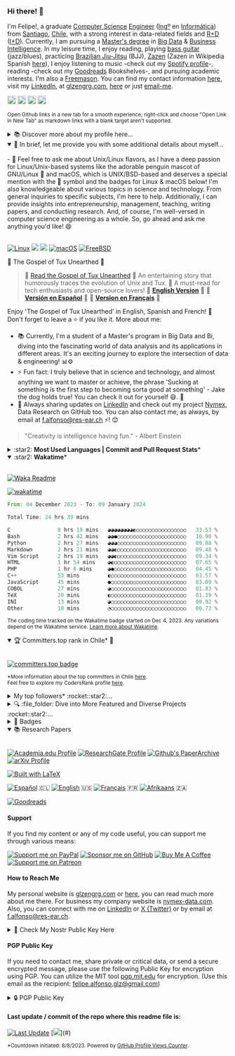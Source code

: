 ### Hi there! 👋

I'm Felipe!, a graduate [Computer Science](https://en.wikipedia.org/wiki/Computer_science) [Engineer](https://en.wikipedia.org/wiki/Engineer) ([Ingº](https://es.wikipedia.org/wiki/Ingeniero) en [Informática](https://es.wikipedia.org/wiki/Ingenier%C3%ADa_inform%C3%A1tica)) from [Santiago](https://en.wikipedia.org/wiki/Santiago), [Chile](https://en.wikipedia.org/wiki/Chile), with a strong interest in data-related fields and [R+D](https://en.wikipedia.org/wiki/Research_and_development) ([I+D](https://es.wikipedia.org/wiki/Investigaci%C3%B3n_y_desarrollo)). Currently, I am pursuing a [Master's degree](https://en.wikipedia.org/wiki/Master%27s_degree) in [Big Data](https://en.wikipedia.org/wiki/Big_data) & [Business Intelligence](https://en.wikipedia.org/wiki/Business_intelligence). In my leisure time, I enjoy reading, playing [bass guitar](https://en.wikipedia.org/wiki/Bass_guitar) (jazz/blues), practicing [Brazilian Jiu-Jitsu](https://en.wikipedia.org/wiki/Brazilian_jiu-jitsu) (BJJ), [Zazen](https://en.wikipedia.org/wiki/Zazen) (Zazen in Wikipedia Spanish [here](https://es.wikipedia.org/wiki/Zazen)), I enjoy listening to music -check out my [Spotify profile](https://open.spotify.com/user/12133266428)-, reading -check out my [Goodreads](https://goodreads.com/felipealfonsog) Bookshelves-, and pursuing academic interests. I'm also a [Freemason](https://en.wikipedia.org/wiki/Freemasonry). You can find my contact information [here](https://github.com/felipealfonsog#how-to-reach-me), visit my [LinkedIn](https://linkedin.com/in/felipealfonsog), at [glzengrg.com](https://glzengrg.com/), [here](https://freeshell.de/~felipe/) or just [email-me](mailto:f.alfonso@res-ear.ch).
<!--
[![LinkedIn](https://img.shields.io/badge/LinkedIn-0077B5?style=flat&logo=linkedin&logoColor=white&labelColor=0077B5)](https://www.linkedin.com/in/felipealfonsog/)
[![Twitter](https://img.shields.io/badge/Twitter-1DA1F2?style=flat&logo=twitter&logoColor=white&labelColor=1DA1F2)](https://twitter.com/felipealfonsog)
-->
<!--
[<img src="https://img.shields.io/badge/LinkedIn-0077B5?style=flat&logo=linkedin&logoColor=white&labelColor=0077B5" height="18"/>](https://www.linkedin.com/in/felipealfonsog/) [<img src="https://img.shields.io/badge/Twitter-000000?style=flat&logo=x&logoColor=white&labelColor=000000" height="18"/>](https://twitter.com/felipealfonsog) [<img src="https://img.shields.io/badge/E mail-%23100000?style=flat&logo=gmail&logoColor=white&labelColor=100000" height="18"/>](mailto:f.alfonso@res-ear.ch)
-->
<!--
[<img src="https://img.shields.io/badge/LinkedIn-000000?style=flat&logo=linkedin&logoColor=white&labelColor=000000" height="19"/>](https://www.linkedin.com/in/felipealfonsog/) [<img src="https://img.shields.io/badge/Twitter-000000?style=flat&logo=x&logoColor=white&labelColor=000000" height="19"/>](https://twitter.com/felipealfonsog) [<img src="https://img.shields.io/badge/E&ndash;mail-%23100000?style=flat&logo=gmail&logoColor=white&labelColor=100000" height="19"/>](mailto:f.alfonso@res-ear.ch)
-->
<!--
[<img src="https://img.shields.io/badge/LinkedIn-303030?style=flat&logo=linkedin&logoColor=white&labelColor=303030" height="19"/>](https://www.linkedin.com/in/felipealfonsog/)
[<img src="https://img.shields.io/badge/Twitter-303030?style=flat&logo=x&logoColor=white&labelColor=303030" height="19"/>](https://twitter.com/felipealfonsog)
[<img src="https://img.shields.io/badge/E&ndash;mail-303030?style=flat&logo=gmail&logoColor=white&labelColor=303030" height="19"/>](mailto:f.alfonso@res-ear.ch)

[<img src="https://img.shields.io/badge/LinkedIn-2B2B2B?style=flat&logo=linkedin&logoColor=white&labelColor=2B2B2B" height="19"/>](https://www.linkedin.com/in/felipealfonsog/)
[<img src="https://img.shields.io/badge/Twitter-2B2B2B?style=flat&logo=x&logoColor=white&labelColor=2B2B2B" height="19"/>](https://twitter.com/felipealfonsog)
[<img src="https://img.shields.io/badge/E&ndash;mail-2B2B2B?style=flat&logo=gmail&logoColor=white&labelColor=2B2B2B" height="19"/>](mailto:f.alfonso@res-ear.ch)
-->
[<img src="https://img.shields.io/badge/LinkedIn-333333?style=flat&logo=linkedin&logoColor=white&labelColor=333333" height="19"/>](https://www.linkedin.com/in/felipealfonsog/)
[<img src="https://img.shields.io/badge/Twitter-333333?style=flat&logo=x&logoColor=white&labelColor=333333" height="19"/>](https://twitter.com/felipealfonsog)
[<img src="https://img.shields.io/badge/Linktree-333333?style=flat&logo=linktree&logoColor=white&labelColor=333333" height="19"/>](https://linktr.ee/felipealfonsog)
[<img src="https://img.shields.io/badge/E&ndash;mail-333333?style=flat&logo=gmail&logoColor=white&labelColor=333333" height="19"/>](mailto:f.alfonso@res-ear.ch)

<sub>Open Github links in a new tab for a smooth experience; right-click and choose "Open Link in New Tab" as markdown links with a blank target aren't supported.</sub>

<details>
<summary>📚 Discover more about my profile here...</summary> 
  <br>
I'm a computer science engineer with a passion for research across diverse topics in the field. While I strive to continuously broaden my knowledge horizons, my primary focus lies in specializing in Software Engineering, Data Engineering, Machine Learning, Cybersecurity, and other areas that hold significance in the past, present, and future landscape of computer science. My aim is to grasp both the fundamentals and the cutting-edge aspects of this ever-evolving domain.

My expertise encompasses coding, statistical analysis, and a strong grounding in computer science principles. This skillset serves as a foundation for driving innovation through the adoption of the latest technologies.
  
I have been immersed in the world of technology since the mid-80s, when connecting to the internet required a phone cable and compiling the Kernel using UNIX and/or GNU/Linux was necessary to visit 'Altavista.com.' I am particularly fond of FreeBSD, Debian & Arch, although I also feel fond to macOS due its relation with UNIX-BSD.

I have had the privilege of living in various countries, including New Delhi, India; Auckland and Christchurch in New Zealand; California, USA; and Cape Town in South Africa. These experiences have not only broadened my horizons but have also provided me with fluency in English, my mother tongue, Spanish among other languages.

With more than 23 years of experience in the field, I am constantly studying and researching to deepen my knowledge. I focus on areas such as data structures, algebra, calculus, math., software engineering, practice solving problems, databases, models of consumer and firm behavior, dynamic models, stochastic dynamic programming, functional programming, OOP programming, non-compensatory decision models, advanced algorithms, data science, refactoring & decomposition in coding. I have expertise in engineering, researching, and consulting.

<!--
Throughout my career, I have held positions as Head of Engineering, Software Engineer and Researcher in advanced algorithms, as well as engineering development roles in significant organizations across the USA, Europe, and South America - Chile. Currently, I am the Group - CEO/Founder and Head of Research and Software Engineering at [Nymex](https://github.com/NymexData), Data Research SpA. The team consists of highly skilled software engineers, developers, and technology experts from different regions of the world, including freelancers and junior professionals. Together, we collaborate on cutting-edge technology to offer consulting and services globally. Our headquarters are based in Santiago, Santiago Metropolitan, Chile.
-->
During my journey, I've embraced roles spanning from Computer Science and Software Engineer to leading teams and ultimately becoming Head of Engineering. I've also delved into research across various technological domains. My experiences have spanned the globe, from Europe and the USA to my roots in South America - Chile. As a Computer Science engineer, I've had the fortunate opportunity to lend my expertise to a diverse array of projects.

I'm hands-on with [Nymex](https://github.com/NymexData), something that keeps me consistently occupied. A personal project centered on open-source initiatives while also catering to private ventures. Our team is a mix of talented folks from around the world, including experienced pros and those just starting out. Together, we're all about pushing technology boundaries while also providing consulting services that span the globe. We're based in Santiago Metropolitan, Chile, which we proudly call home.

If you are interested in starting a business, consulting, research, or collaboration, please feel free to reach out to me on [LinkedIn](https://linkedin.com/in/felipealfonsog) or [X (Twitter)](https://twitter.com/felipealfonsog). You can also contact me by email at [f.alfonso@res-ear.ch](mailto:f.alfonso@res-ear.ch). If you happen to be in Santiago, I would be delighted to meet over a cup of coffee. Just let me know in advance, as I might be occupied with exciting projects. Thank you!

<br>
</details>

<details open>
  <summary>📝 In brief, let me provide you with some additional details about myself...</summary>
<br>
- 💬 Feel free to ask me about Unix/Linux flavors, as I have a deep passion for Linux/Unix-based systems like the adorable penguin mascot of GNU/Linux 🐧 and macOS, which is UNIX/BSD-based and deserves a special mention with the  symbol and the badges for Linux & macOS below! I'm also knowledgeable about various topics in science and technology. From general inquiries to specific subjects, I'm here to help. Additionally, I can provide insights into entrepreneurship, management, teaching, writing papers, and conducting research. And, of course, I'm well-versed in computer science engineering as a whole. So, go ahead and ask me anything you'd like! 😄 
<br><br>

<!-- 
[![Linux](https://img.shields.io/badge/Linux-000000?style=flat&logo=linux&logoColor=black&color=grey&labelColor=white)](https://en.wikipedia.org/wiki/Linux)
[![macOS](https://img.shields.io/badge/macOS-000000?style=flat&logo=apple&logoColor=black&color=grey&labelColor=white)](https://en.wikipedia.org/wiki/MacOS)
[![FreeBSD](https://img.shields.io/badge/FreeBSD-000000?style=flat&logo=freebsd&logoColor=black&color=grey&labelColor=white)](https://en.wikipedia.org/wiki/FreeBSD)
-->
<!--
[![Linux](https://img.shields.io/badge/Linux-000000?style=flat&logo=linux&logoColor=white&color=black&labelColor=black&labelHeight=12)](https://en.wikipedia.org/wiki/Linux) [<img src="https://img.shields.io/badge/Arch-000000?style=flat&logo=arch-linux&logoColor=white&color=black&labelColor=black&labelHeight=18"/>](https://archlinux.org/) [<img src="https://img.shields.io/badge/Debian-000000?style=flat&logo=debian&logoColor=white&color=black&labelColor=black&labelHeight=18"/>](https://www.debian.org/) 
[![macOS](https://img.shields.io/badge/macOS-000000?style=flat&logo=apple&logoColor=white&color=black&labelColor=black&labelHeight=12)](https://en.wikipedia.org/wiki/MacOS)
[![FreeBSD](https://img.shields.io/badge/FreeBSD-000000?style=flat&logo=freebsd&logoColor=white&color=black&labelColor=black&labelHeight=12)](https://en.wikipedia.org/wiki/FreeBSD)
-->
  
[![Linux](https://img.shields.io/badge/Linux-808080?style=flat&logo=linux&logoColor=white&color=grey&labelColor=grey&labelHeight=12)](https://en.wikipedia.org/wiki/Linux)
[<img src="https://img.shields.io/badge/Arch-808080?style=flat&logo=arch-linux&logoColor=white&color=grey&labelColor=grey&labelHeight=18"/>](https://archlinux.org/)
[<img src="https://img.shields.io/badge/Debian-808080?style=flat&logo=debian&logoColor=white&color=grey&labelColor=grey&labelHeight=18"/>](https://www.debian.org/)
[![macOS](https://img.shields.io/badge/macOS-808080?style=flat&logo=apple&logoColor=white&color=grey&labelColor=grey&labelHeight=12)](https://en.wikipedia.org/wiki/MacOS)
[![FreeBSD](https://img.shields.io/badge/FreeBSD-808080?style=flat&logo=freebsd&logoColor=white&color=grey&labelColor=grey&labelHeight=12)](https://en.wikipedia.org/wiki/FreeBSD)
</details>

📄 The Gospel of Tux Unearthed :book:
> 📖 [Read the Gospel of Tux Unearthed](https://gist.github.com/felipealfonsog/1727a8393c6112f9a22828df86af3817) :penguin:
An entertaining story that humorously traces the evolution of Unix and Tux. 🚀 A must-read for tech enthusiasts and open-source lovers!
🔗 **[English Version](https://gist.github.com/felipealfonsog/1727a8393c6112f9a22828df86af3817)** 🔗
🔗 **[Versión en Español](https://gist.github.com/felipealfonsog/92646e891b39c22f7cd8e35556d8c41c)** 🔗 🔗 **[Version en Français](https://gist.github.com/felipealfonsog/34ca19ae018e44fce82b758990965c82)** 🔗

Enjoy 'The Gospel of Tux Unearthed' in English, Spanish and French! 🎉 Don't forget to leave a ⭐️ if you like it.
More about me: 
- 📚 Currently, I'm a student of a Master's program in Big Data and Bi, diving into the fascinating world of data analysis and its applications in different areas. It's an exciting journey to explore the intersection of data & engineering! 📊⚙️
- ⚡ Fun fact: I truly believe that in science and technology, and almost anything we want to master or achieve, the phrase 'Sucking at something is the first step to becoming sorta good at something' - Jake the dog holds true! You can check it out for yourself 😄. 🐶
- 💼 Always sharing updates on [LinkedIn](https://linkedin.com/in/felipealfonsog) and check out my project [Nymex](https://github.com/NymexData), Data Research on GitHub too. You can also contact me, as always, by email at [f.alfonso@res-ear.ch](mailto:f.alfonso@res-ear.ch) ⚡! 😊

> "Creativity is intelligence having fun." - Albert Einstein

<!--
#### Most Used Languages | Commit and Pull Request Stats
-->
<!-- 
![Top Languages](https://github-readme-stats.vercel.app/api/top-langs/?username=felipealfonsog&layout=compact&langs_count=10&hide_title=true&theme=graywhite) 
-->
<!--
![Top Languages](https://github-readme-stats.vercel.app/api/top-langs/?username=felipealfonsog&layout=compact&langs_count=10&hide_title=true&theme=graywhite&exclude_langs=html,css) ![Commit and Pull Request Stats](https://github-readme-stats.vercel.app/api?username=felipealfonsog&show_icons=true&count_private=true&include_all_commits=true&hide_title=true&theme=graywhite)
-->
<!-- <details open> -->
<details>
<summary>:star2: <strong>Most Used Languages | Commit and Pull Request Stats</strong>*</summary>
<br>

<!-- 
![Top Languages](https://github-readme-stats.vercel.app/api/top-langs/?username=felipealfonsog&layout=compact&langs_count=10&hide_title=true&theme=graywhite) 
-->
![Top Languages](https://github-readme-stats.vercel.app/api/top-langs/?username=felipealfonsog&layout=compact&langs_count=10&hide_title=true&theme=graywhite&exclude_langs=html,css)
![Commit and Pull Request Stats](https://github-readme-stats.vercel.app/api?username=felipealfonsog&show_icons=true&count_private=true&include_all_commits=true&hide_title=true&theme=graywhite)

<sub>*Data may exhibit discrepancies or errors due to the [Vercel service](https://vercel.com/), empowering GitHub statistics and functions.</sub>
<br>
</details>

<details open>
<summary>:star2: <strong> Wakatime</strong>*</summary>
<br>
  
[![Waka Readme](https://github.com/felipealfonsog/felipealfonsog/actions/workflows/waka-readme.yml/badge.svg)](#)
  
[![wakatime](https://wakatime.com/badge/user/018c33c4-c736-45ae-960b-4518218077f2.svg)](https://wakatime.com/@018c33c4-c736-45ae-960b-4518218077f2)

<!--
```

```
-->

<!--START_SECTION:waka-->

```rust
From: 04 December 2023 - To: 09 January 2024

Total Time: 24 hrs 39 mins

C               8 hrs 19 mins   ◕◕◕◕◕◕◕◕◐○○○○○○○○○○○○○○○○   33.53 %
Bash            2 hrs 42 mins   ◕◕●○○○○○○○○○○○○○○○○○○○○○○   10.90 %
Python          2 hrs 27 mins   ◕◕◕○○○○○○○○○○○○○○○○○○○○○○   09.88 %
Markdown        2 hrs 21 mins   ◕◕◐○○○○○○○○○○○○○○○○○○○○○○   09.48 %
Vim Script      2 hrs 19 mins   ◕◕◐○○○○○○○○○○○○○○○○○○○○○○   09.34 %
HTML            1 hr 54 mins    ◕◐○○○○○○○○○○○○○○○○○○○○○○○   07.65 %
PHP             1 hr 6 mins     ◕●○○○○○○○○○○○○○○○○○○○○○○○   04.45 %
C++             53 mins         ◐○○○○○○○○○○○○○○○○○○○○○○○○   03.57 %
JavaScript      45 mins         ●○○○○○○○○○○○○○○○○○○○○○○○○   03.09 %
COBOL           27 mins         ◕○○○○○○○○○○○○○○○○○○○○○○○○   01.83 %
TeX             20 mins         ◐○○○○○○○○○○○○○○○○○○○○○○○○   01.39 %
INI             13 mins         ◕○○○○○○○○○○○○○○○○○○○○○○○○   00.92 %
Other           10 mins         ◔○○○○○○○○○○○○○○○○○○○○○○○○   00.73 %
```

<!--END_SECTION:waka-->

<sub>The coding time tracked on the Wakatime badge started on Dec 4, 2023. Any variations depend on the Wakatime service. [Learn more about Wakatime](https://wakatime.com/).</sub>
<br>
</details>

<details open>
<summary>🏆 Committers.top rank in Chile* 🌟</summary> 
  <br>
  
[![committers.top badge](https://user-badge.committers.top/chile/felipealfonsog.svg)](https://user-badge.committers.top/chile/felipealfonsog)

<sub>*More information about the top committers in Chile [here](https://committers.top/chile).
<br>
Feel free to explore my CodersRank profile [here](https://profile.codersrank.io/user/felipealfonsog).</sub>
</details>

<details>
<summary>My top followers* :rocket::star2:...</summary>
<br>

[![Get Top Followers](https://github.com/felipealfonsog/felipealfonsog/actions/workflows/topFollowers.yml/badge.svg?branch=master)](#)

 <!--START_SECTION:top-followers-->
<ul>
    <li>
      <a href="https://github.com/nelsonic">
        <img src="https://avatars2.githubusercontent.com/u/194400" style="width:30px; height:30px;" alt="nelsonic"/>
      </a>
      <br>
      <sub>
      <a href="https://github.com/nelsonic">Nelson</a>
      </sub>
    </li>
    <br>
    <li>
      <a href="https://github.com/kroitor">
        <img src="https://avatars2.githubusercontent.com/u/1294454" style="width:30px; height:30px;" alt="kroitor"/>
      </a>
      <br>
      <sub>
      <a href="https://github.com/kroitor">Igor Kroitor</a>
      </sub>
    </li>
    <br>
    <li>
      <a href="https://github.com/lporras">
        <img src="https://avatars2.githubusercontent.com/u/232293" style="width:30px; height:30px;" alt="lporras"/>
      </a>
      <br>
      <sub>
      <a href="https://github.com/lporras">Luis Alfredo Porras Páez</a>
      </sub>
    </li>
    <br>
    <li>
      <a href="https://github.com/cdiaz">
        <img src="https://avatars2.githubusercontent.com/u/3867689" style="width:30px; height:30px;" alt="cdiaz"/>
      </a>
      <br>
      <sub>
      <a href="https://github.com/cdiaz">Cristiam Diaz</a>
      </sub>
    </li>
    <br>
    <li>
      <a href="https://github.com/Francesco601">
        <img src="https://avatars2.githubusercontent.com/u/130352141" style="width:30px; height:30px;" alt="Francesco601"/>
      </a>
      <br>
      <sub>
      <a href="https://github.com/Francesco601">Francesco Franco</a>
      </sub>
    </li>
    <br>
</ul>
<!--END_SECTION:top-followers-->

<sub>*This section may contain errors resulting from code execution and in the call to action for data presentation.</sub>
<br>
 </details>
 
<details>
<summary>🔍 :file_folder: Dive into More Featured and Diverse Projects :rocket::star2:...</summary>
<br>
  
  - [BashGuardian](https://github.com/felipealfonsog/BashGuardian): BashGuardian is a powerful bash script for backups and encryption on Unix-like (Linux & macOS) systems. It provides an easy-to-use and secure way to protect your important files and data.
  - [VesicleInsight](https://github.com/felipealfonsog/VesicleInsight): VesicleInsight: Empowering Early Medical Diagnosis. This is an advanced Python-based software utilizing machine learning to analyze medical imaging data, specifically focusing on vesicle anomalies. Our mission is to deliver a powerful tool for healthcare professionals, enhancing the precision and efficiency of early detection and diagnosis in medical imaging.
  - [TermPDFViewer](https://github.com/felipealfonsog/TermPDFViewer): "TermPDF Viewer" is an open-source PDF file viewer designed to run in the terminal on Linux and macOS. It enables users to navigate and explore PDF files directly from the command line, providing an interactive and lightweight experience..
  - [FeatherPDF](https://github.com/felipealfonsog/FeatherPDF): FeatherPDF is an ultra-lightweight PDF viewer designed for Linux and macOS. It provides a simple and intuitive user interface for reading PDF documents. The project aims to offer a fast and minimalistic PDF reading experience while using minimal system resources.
  - [SpeedyNet](https://github.com/felipealfonsog/SpeedyNet): SpeedyNet is a command-line utility for Linux and macOS that empowers users to accurately measure their Internet connection's download and upload speeds, providing real-time feedback on network performance.
  - [WordCraft360](https://github.com/NymexData/WordCraft360): WordCraft360, the ultimate Writing Toolkit designed to elevate your writing experience to new heights. Inspired by the minimalist elegance of 750words.com, WordCraft360 offers a sleek and visually appealing interface with carefully selected fonts that are easy on the eyes.
  - [PerlMemoPad](https://github.com/NymexData/PerlMemoPad): PerlMemoPad is a project focused on developing a mini-weblog using Perl and MySQL. With PerlMemoPad, users can easily publish and manage their notes and other content.
  - [C-VipNX](https://github.com/NymexData/C-VipNX): C-VipNX: Shell Vip Utility written in C for *NX Systems Simple: Vip shell to avoid usage of sudo.
  - [Paper Archive*](https://github.com/felipealfonsog/PaperArchive): PaperArchive is a curated collection of research papers authored by me, spanning the realms of engineering, computer science, and social sciences. Explore my contributions to diverse fields of study, from cutting-edge technology to insightful social analyses.

<sub>*Exclusively curated repository storing papers authored by me.</sub>
<br>
</details>

<!-- <details open> -->
<details>
<summary>🏅 Badges</summary>
<br>
  
[![Linux](https://img.shields.io/badge/Linux-OS-blue?style=flat-square&logo=linux&logoColor=white)](https://www.linux.org/)
[![macOS](https://img.shields.io/badge/macOS-OS-blue?style=flat-square&logo=apple&logoColor=white)](https://www.apple.com/macos)
[![FreeBSD](https://img.shields.io/badge/FreeBSD-OS-blue?style=flat-square&logo=freebsd&logoColor=white)](https://www.freebsd.org/)
[![GNU](https://img.shields.io/badge/GNU-Tools-blue?style=flat-square&logo=gnu&logoColor=white)](https://www.gnu.org/)
[![Vim](https://img.shields.io/badge/Vim-Editor-019733?style=flat-square&logo=vim&logoColor=white)](https://www.vim.org/)
[![Emacs](https://img.shields.io/badge/Emacs-Editor-7F5AB6?style=flat-square&logo=gnu%20emacs&logoColor=white)](https://www.gnu.org/software/emacs/)
[![Visual Studio Code](https://img.shields.io/badge/VS%20Code-Editor-007ACC?style=flat-square&logo=visual%20studio%20code&logoColor=white)](https://code.visualstudio.com/)
[![Git](https://img.shields.io/badge/Git-VCS-orange?style=flat-square&logo=git&logoColor=white)](https://github.com/felipealfonsog)
[![GPG](https://img.shields.io/badge/GPG-Key-blue?style=flat-square&logo=gnu%20privacy%20guard&logoColor=white)](https://gnupg.org/)
[![Arch Linux](https://img.shields.io/badge/Arch%20Linux-OS-blue?style=flat-square&logo=arch%20linux&logoColor=white)](https://www.archlinux.org/)
[![Debian](https://img.shields.io/badge/Debian-OS-blue?style=flat-square&logo=debian&logoColor=white)](https://www.debian.org/)
[![Free Software](https://img.shields.io/badge/Free%20Software-Advocate-blue?style=flat-square&logo=gnu&logoColor=white)](https://www.fsf.org/)
[![Software Architecture](https://img.shields.io/badge/Software%20Architecture-555555?style=flat-square&logo=codeigniter&logoColor=white&color=blue&labelColor=grey)](https://en.wikipedia.org/wiki/Software_architecture)
[![Software Engineering](https://img.shields.io/badge/Software%20Engineering-%F0%9F%9B%A0%EF%B8%8F-blue)](https://en.wikipedia.org/wiki/Software_engineering)
[![Big Data](https://img.shields.io/badge/Big%20Data-%F0%9F%93%88-blue)](https://en.wikipedia.org/wiki/Big_data)
[![Data Engineering](https://img.shields.io/badge/Data%20Engineering-%F0%9F%9B%A0%EF%B8%8F-blueviolet)](https://en.wikipedia.org/wiki/Data_engineering)
[![Business Intelligence](https://img.shields.io/badge/Business%20Intelligence-%F0%9F%92%BC-orange)](https://en.wikipedia.org/wiki/Business_intelligence)
[![IT Management](https://img.shields.io/badge/IT%20Management-0078D4?style=flat-square&logo=serverfault&logoColor=white&color=blue&labelColor=grey)](https://en.wikipedia.org/wiki/Information_technology_management)
<!-- [![Big Data](https://img.shields.io/badge/Big%20Data-%F0%9F%93%8D-blue)](https://en.wikipedia.org/wiki/Big_data) -->
[![C](https://img.shields.io/badge/C-00599C?style=flat-square&logo=c&logoColor=white)](https://en.wikipedia.org/wiki/C_(programming_language))
[![C++](https://img.shields.io/badge/C++-00599C?style=flat-square&logo=c%2B%2B&logoColor=white)](https://en.wikipedia.org/wiki/C%2B%2B)
[![Bash](https://img.shields.io/badge/Bash-4EAA25?style=flat-square&logo=gnu%20bash&logoColor=white)](https://www.gnu.org/software/bash/)
[![Roff](https://img.shields.io/badge/Roff-A81D33?style=flat-square&logo=manjaro&logoColor=white)](https://en.wikipedia.org/wiki/Roff_(software))
[![Java](https://img.shields.io/badge/Java-007396?style=flat-square&logo=java&logoColor=white)](https://www.java.com/)
[![HTML5](https://img.shields.io/badge/HTML5-E34F26?style=flat-square&logo=html5&logoColor=white)](https://developer.mozilla.org/en-US/docs/Web/Guide/HTML/HTML5)
[![CSS](https://img.shields.io/badge/CSS-1572B6?style=flat-square&logo=css3&logoColor=white)](https://developer.mozilla.org/en-US/docs/Web/CSS)
[![JSON](https://img.shields.io/badge/JSON-000000?style=flat-square&logo=json&logoColor=white)](https://www.json.org/)
[![Markdown](https://img.shields.io/badge/Markdown-000000?style=flat-square&logo=markdown&logoColor=white)](https://www.markdownguide.org/)
[![JavaScript](https://img.shields.io/badge/JavaScript-F7DF1E?style=flat-square&logo=javascript&logoColor=black)](https://developer.mozilla.org/en-US/docs/Web/JavaScript)
[![PHP](https://img.shields.io/badge/PHP-777BB4?style=flat-square&logo=php&logoColor=white)](https://www.php.net/)
[![Perl](https://img.shields.io/badge/Perl-39457E?style=flat-square&logo=perl&logoColor=white)](https://www.perl.org/)
[![Python](https://img.shields.io/badge/Python-3776AB?style=flat-square&logo=python&logoColor=white)](https://www.python.org/)
[![Ruby](https://img.shields.io/badge/Ruby-CC342D?style=flat-square&logo=ruby&logoColor=white)](https://www.ruby-lang.org/en/)
[![Rust](https://img.shields.io/badge/Rust-000000?style=flat-square&logo=rust&logoColor=white)](https://www.rust-lang.org/)
[![TypeScript](https://img.shields.io/badge/TypeScript-007ACC?style=flat-square&logo=typescript&logoColor=white)](https://www.typescriptlang.org/)
[![MariaDB](https://img.shields.io/badge/MariaDB-003545?style=flat-square&logo=mariadb&logoColor=white)](https://mariadb.org/)
[![MongoDB](https://img.shields.io/badge/MongoDB-47A248?style=flat-square&logo=mongodb&logoColor=white)](https://www.mongodb.com/)
[![MySQL](https://img.shields.io/badge/MySQL-4479A1?style=flat-square&logo=mysql&logoColor=white)](https://www.mysql.com/)
[![Oracle](https://img.shields.io/badge/Oracle-F80000?style=flat-square&logo=oracle&logoColor=white)](https://www.oracle.com/database/)
[![PostgreSQL](https://img.shields.io/badge/PostgreSQL-336791?style=flat-square&logo=postgresql&logoColor=white)](https://www.postgresql.org/)
[![SQLite](https://img.shields.io/badge/SQLite-003B57?style=flat-square&logo=sqlite&logoColor=white)](https://www.sqlite.org/)
[![Django](https://img.shields.io/badge/Django-092E20?style=flat-square&logo=django&logoColor=white)](https://www.djangoproject.com/)
[![Node.js](https://img.shields.io/badge/Node.js-339933?style=flat-square&logo=node.js&logoColor=white)](https://nodejs.org/)
[![jQuery](https://img.shields.io/badge/jQuery-0769AD?style=flat-square&logo=jquery&logoColor=white)](https://jquery.com/)
[![Angular](https://img.shields.io/badge/Angular-DD0031?style=flat-square&logo=angular&logoColor=white)](https://angular.io/)
[![React](https://img.shields.io/badge/React-61DAFB?style=flat-square&logo=react&logoColor=black)](https://reactjs.org/)
[![Express.js](https://img.shields.io/badge/Express.js-000000?style=flat-square&logo=express&logoColor=white)](https://expressjs.com/)
[![Vue.js](https://img.shields.io/badge/Vue.js-4FC08D?style=flat-square&logo=vue.js&logoColor=white)](https://vuejs.org/)
[![Next.js](https://img.shields.io/badge/Next.js-000000?style=flat-square&logo=next.js&logoColor=white)](https://nextjs.org/)
[![Ruby on Rails](https://img.shields.io/badge/Ruby_on_Rails-CC0000?style=flat-square&logo=ruby%20on%20rails&logoColor=white)](https://rubyonrails.org/)
[![AWS](https://img.shields.io/badge/AWS-232F3E?style=flat-square&logo=amazon%20aws&logoColor=white)](https://aws.amazon.com/)
[![Microsoft Azure](https://img.shields.io/badge/Microsoft%20Azure-0089D6?style=flat-square&logo=microsoft-azure&logoColor=white)](https://azure.microsoft.com/)
[![Docker](https://img.shields.io/badge/Docker-2496ED?style=flat-square&logo=docker&logoColor=white)](https://www.docker.com/)
[![Heroku](https://img.shields.io/badge/Heroku-430098?style=flat-square&logo=heroku&logoColor=white)](https://www.heroku.com/)
[![GraphQL](https://img.shields.io/badge/GraphQL-E10098?style=flat-square&logo=graphql&logoColor=white)](https://graphql.org/)
[![Jupyter](https://img.shields.io/badge/Jupyter-F37626?style=flat-square&logo=jupyter&logoColor=white)](https://jupyter.org/)
[![Redis](https://img.shields.io/badge/Redis-DC382D?style=flat-square&logo=redis&logoColor=white)](https://redis.io/)
[![GitLab](https://img.shields.io/badge/GitLab-FCA121?style=flat-square&logo=gitlab&logoColor=white)](https://gitlab.com/)
[![GitHub](https://img.shields.io/badge/GitHub-100000?style=flat-square&logo=github&logoColor=white)](https://github.com/)
 
</details>

<details open>
<summary>📚 Research Papers</summary>
<br>

[![Academia.edu Profile](https://img.shields.io/badge/Academia.edu-Profile-blue)](https://onlineiacc.academia.edu/felipealfonsog)
[![ResearchGate Profile](https://img.shields.io/badge/ResearchGate-Profile-blue)](https://www.researchgate.net/profile/Felipe-Alfonso-Gonzalez-2)
[![Github's PaperArchive](https://img.shields.io/badge/Github's-PaperArchive-green)](https://github.com/felipealfonsog/PaperArchive)
[![arXiv Profile](https://img.shields.io/badge/arXiv-Profile-orange)](https://arxiv.org/search/?searchtype=author&query=Felipe+Alfonso+González)
<!--[![arXiv Profile](https://img.shields.io/badge/arXiv-Profile-orange)](https://arxiv.org/a/felipealfonsog)-->

[![Built with LaTeX](https://img.shields.io/badge/Built%20with-LaTeX-008080?logo=latex)](https://www.latex-project.org/)

</details>

<!-- 
![🇨🇱 Español](https://img.shields.io/badge/🇨🇱%20Español-C0392B?style=flat-square)(#)
![🇺🇸 English](https://img.shields.io/badge/🇺🇸%20English-F5F5F5?style=flat-square)(#)
![🇫🇷 Français](https://img.shields.io/badge/🇫🇷%20Français-0055A4?style=flat-square)(#)

[![🇨🇱](https://img.shields.io/badge/🇨🇱-Español-red?style=flat-square&logoColor=white)](#)
[![🇺🇸](https://img.shields.io/badge/🇺🇸-English-blue?style=flat-square&logoColor=white)](#)
[![🇫🇷](https://img.shields.io/badge/🇫🇷-Français-white?style=flat-square&logoColor=white)](#)
-->
<!-- 
[![🇨🇱](https://img.shields.io/badge/🇨🇱-Español-blue?style=flat-square&logoColor=white&color=blue&labelColor=DBEDF3)](#)
[![🇺🇸](https://img.shields.io/badge/🇺🇸-English-blue?style=flat-square&logoColor=white&color=blue&labelColor=DBEDF3)](#)
[![🇫🇷](https://img.shields.io/badge/🇫🇷-Français-blue?style=flat-square&logoColor=white&color=blue&labelColor=DBEDF3)](#)

[![Español](https://img.shields.io/badge/Español-ES-blue.svg)](https://es.wikipedia.org/wiki/Espa%C3%B1ol) 🇨🇱 
[![English](https://img.shields.io/badge/English-EN-blue.svg)](https://en.wikipedia.org/wiki/English_language) 🇺🇸 
[![Français](https://img.shields.io/badge/Français-FR-blue.svg)](https://fr.wikipedia.org/wiki/Fran%C3%A7ais) 🇫🇷 

[![Español](https://img.shields.io/badge/Español-ES_cl-blue.svg?style=flat-square&logoColor=white&color=blue&labelColor=DBEDF3)](#) 🇨🇱 
[![English](https://img.shields.io/badge/English-EN-blue.svg?style=flat-square&logoColor=white&color=blue&labelColor=DBEDF3)](#) 🇬🇧 
[![Français](https://img.shields.io/badge/Français-FR-blue.svg?style=flat-square&logoColor=white&color=blue&labelColor=DBEDF3)](#) 🇫🇷 

-->

[![Español](https://img.shields.io/badge/Español-ES_cl-blue.svg?style=flat&logoColor=white&color=blue&labelColor=grey)](#) 🇨🇱 
[![English](https://img.shields.io/badge/English-EN_us-blue.svg?style=flat&logoColor=white&color=blue&labelColor=grey)](#) 🇺🇸 
[![Français](https://img.shields.io/badge/Français-FR_fr-blue.svg?style=flat&logoColor=white&color=blue&labelColor=grey)](#) 🇫🇷 
[![Afrikaans](https://img.shields.io/badge/Afrikaans-ZA-blue.svg?style=flat&logoColor=white&color=blue&labelColor=grey)](#) 🇿🇦

<!--
[![Español](https://img.shields.io/badge/Español-000000?style=flat&logoColor=white&color=blue&labelColor=DBEDF3&labelHeight=18)](#) 🇨🇱 
[![English](https://img.shields.io/badge/English-000000?style=flat&logoColor=white&color=blue&labelColor=DBEDF3&labelHeight=18)](#) 🇺🇸 
[![Français](https://img.shields.io/badge/Français-000000?style=flat&logoColor=white&color=blue&labelColor=DBEDF3&labelHeight=18)](#) 🇫🇷
-->

[![Goodreads](https://img.shields.io/badge/Goodreads-Bookshelves-372213?style=flat&logo=goodreads&logoColor=white&color=372213)](https://www.goodreads.com/felipealfonsog)

#### Support

If you find my content or any of my code useful, you can support me through various means:

[![Support me on PayPal](https://img.shields.io/badge/Support%20me%20on-PayPal-00457C?style=flat-square&logo=paypal&logoColor=white)](https://www.paypal.me/felipealfonsog)
[![Sponsor me on GitHub](https://img.shields.io/badge/Sponsor%20me%20on-GitHub-%23EA4AAA?style=flat-square&logo=github-sponsors&logoColor=white)](https://github.com/sponsors/felipealfonsog)
[![Buy Me A Coffee](https://img.shields.io/badge/Buy%20Me%20A%20Coffee-%E2%98%95-FFDD00?style=flat-square&logo=buy-me-a-coffee&logoColor=black)](https://www.buymeacoffee.com/felipealfonsog)
[![Support me on Patreon](https://img.shields.io/badge/Support%20me%20on-Patreon-orange?logo=patreon)](https://www.patreon.com/felipealfonsogl)

#### How to Reach Me

My personal website is [glzengrg.com](https://glzengrg.com/) or [here](https://freeshell.de/~felipe/), you can read much more about me there. For business my company website is [nymex-data.com](https://nymex-data.com/). Also, you can connect with me on [LinkedIn](https://linkedin.com/in/felipealfonsog) or [X (Twitter)](https://twitter.com/felipealfonsog) or by email at [f.alfonso@res-ear.ch](mailto:f.alfonso@res-ear.ch).
<!--
[![github](https://img.shields.io/github/followers/felipealfonsog?logo=github&style=plastic)](https://github.com/felipealfonsog?tab=followers)
-->
<!-- 
[![Jabber](https://img.shields.io/badge/Jabber-@felipe-blue?style=flat&logo=xmpp&logoColor=white)](xmpp:felipe@jabbers.one)

[![Nostr Pub Key](https://img.shields.io/badge/Nostr%20Pub%20Key-%F0%9F%94%97-blue)](#) 
  [![Nic Nac Project](https://img.shields.io/badge/Nic%20Nac%20Project-grey?style=flat-square&logo=serverfault&logoColor=white)](https://freeshell.de/~felipe/)
-->

<details>
 <summary>🔗 Check My Nostr Public Key Here</summary>
<br>

```
npub1xekfp7j7rnuy5544wz3wfllfsqrrtt37zj4pzyje0m6wnazeq92qt9uztx
```

</details>

#### PGP Public Key

If you need to contact me, share private or critical data, or send a secure encrypted message, please use the following Public Key for encryption using PGP. You can utilize the MIT tool [pgp.mit.edu](https://pgp.mit.edu/) for encryption. (Use this email as the recipient: felipe.alfonso.glz@gmail.com)

<details>
<summary>🔒 PGP Public Key</summary>
<br>

Here is my PGP public key for secure communication:
```
-----BEGIN PGP PUBLIC KEY BLOCK-----

xsDNBGQqmHQBDADCWPBUU9cAZJk882YFAfUzzY4BPDch6NK8D5xILWMcfVNfYdxuwbnGw2T2Za+V
QHLzfRuoJOLYhE42qypPQBcrwF8A0zCED1j7oD3ERQ9Ebr/gcU0rqmeCuUSGGAo0WwXB8by2pVCs
ZqD/x94KF0fLnnFsKBovxbXThtE6EWTtPFFBqGp17YHYqQsG0V006hyIKZdNXMMKRIF8LRpHS7fO
1GCRrmQMMpQajHqGiTrDUPUtywhmOSMJ3mETHAiIc9vXKnGhP2mFduiETVUNUDmyh5R3/G0/Gh0x
yxTCqzX7jDTy6I3eiCVCzE8FSozoa1EYZnerq3uw1upkaEJ67J/J/+u2WIuKJGJ4qwqMVBiRdeOX
py4NNTNd7Fa1jsIesRNEP5YiAq7Nw+czTbopeJ34LLP+/sT6DlG7GRjVoLMAkzHhNLoAXDlra3qL
6shUDcypGi7lY2mmOnLwjzOVmlx3dyDDbh9yHHlb6mYed64tT9AHxEMZ25HNQTD6qz7ncgMAEQEA
Ac03RmVsaXBlIEFsZm9uc28gR29uesOhbGV6IDxmZWxpcGUuYWxmb25zby5nbHpAZ21haWwuY29t
PsLA+gQTAQgAJAUCZCqYdAIbAwQVCAkKBwsJCAcDAgEEFgMCAQIeAQIXgAIZAQAKCRBrFKLlRJxw
s54cC/45v2ng2foHpk8nODS25tB3f8XYPDGWSsG+n0quCo4zk1oMkMpyq8lmKSRdITqEHXl55e9a
wGX/uC73WBG3Dwpg2A5ABaP42RfnRhKxIVpBLghVu2YaXB0a1zsuzr0PsTgrSNNb4nB9oNVuLMjF
kOArQecNsSuZyBgOCEbcRpblFMAo2Y2GsKkJuze2JsZNxkFh0xoE56kM7Dz4fooIXywjYMPI+lI6
7U86JtxPoNhUbi01OsLXxY5pu4H5eYCwif6mn+9kUys8RvwWrHSMIohANzbgV6iSIHmAZc0WxFT0
oP+Zc/IdBUcZuZTZMUizAS8mvmnUQuwF0r9A2OXz9UzmIXDrE46/22pHEF6ivBZXgVP7TyHmCkuA
T+FaGvTiMTLgHu6aoUfB3Qb4IZH9r/O9TceSiBs2t8Xr5bgHWO+ZUPLAqmPM4An4E/x0J0nr36we
2vdqguVmjYFwz89mRWvOxoZqt+Y6XPONWg2ZM8WzKqqL/34EE0kfD6tOT0SRFUXOwM0EZCqYdAEM
ANagOfrTw76HFphCKqjH3qq2dGMn4ETlcnAg5Zo/IjM6p17xZBvhQUhqdodhBBCciksbCiU/GHn0
94C928AF+eNLhBRrpFfa+kQLWsHq5mDPlNIUhCbdXCjX3CiSmSUJUDEy0Tzu3CWETOG4miSYJFjm
pp+/aHm1VqABpg2IjJriGIuzV/i7qSL/3ueUMXuFWKyavizx/EpMcsg9ICVtPH8qCrDCXeD4P9Tu
v/fSkvsDZjshXi/55ZwT49jFLUr1CMpyCHSMk1nIVTFc4gduemWVPlxhx72m423P0YafwhC/GhSo
Jp0bA0Aok04a7r8wN5xi8H6TO6YtT50GLk7c1C0Diw3/U5/5du/IB7jGlARskRU2mTcs00656RhU
jrrhxxMhkqTfkL+Dv6eMIrSDkLrsq6+VrkD5C0G57+cFoXA+MEs5zLLKcGMqd+Avdndx7ftMVrI7
ITI/IihZpPQwzhU4mnNDxIat8/+S/I6uIBEaebcq07e3KBks5iDVe8FuNQARAQABwsJ+BBgBCAGo
BQJkKph2AhsMwN0gBBkBCAAGBQJkKph2AAoJECEuiEhkZMwolkAL/ilTY6VPHbxq+PRspP4D49Mf
3UNSVF9tsG/rZf7RCd6HzIilZ45FXbOHxQZuo0rC4O2C/xKwZN0+qKbQ7Ah+zfynYEbOspF3aY2O
Tfu8iVEvk0HVBUY9LCftAUE/r9qg3SPRi1CyRciO5VOWQ21USqj9DXTEz6TGinQZ+FbxZM/XGvM5
WeVCdOar+eCQvmA6r+ryRWmDXWk48IBCrpqRc9jA3hqDl7QjIuYK3NW531IiWTdb6lPhw1ArVaZz
yk2RILFlrveCSJqA6xAcVgLspMYWwC/e0b+leMeq7I8MEBzHwsNZT6jsyA0jhKpzp+3wm0nGckt4
hErTFdHxf1uXluwK1goGnlZaxZmhoVfmxxSmm87SzTYDhKiyeqZP+eaGj5IJHK/+eJMGtiyL3YOy
IngDxbwaEgerz3zGnWFkcrOyzQMEM7PCJPjo31unpW3WhAZePgfhgth2nbJ6A4SfEZw/Yo/e4iw/
Oe4u/hYtGse+ynqPGHwRIhNDxqCo0Hqg3QAKCRBrFKLlRJxwsyIrDACZ79cEq0zYo8YP+kzpai8l
/q8Wvk/vkIDV6ztrPEMhxkPjRTUOOmPWRVKDDEVpzhSK3P7lDxh9RkXXwOAFOBXEBf2OU/rSlDAb
mOPM3c6ZgTbZAubCPymS6/IYR9L5sLZOUK8CB5Mlj58TPQ0fsF8YY8UPmnleM/LVhtlqcjY6v18p
PthtnBfDYOxujQC8hqdlYqvYdHBlcsK0svupSTaEXBs/l4ZLTx6UsWEGUIQOhXm0y2IASqFlT9vA
hFA9bG6q1kPr5dLQ56mruLV6grD71JQBnkcwevOchtYOAgOsOgQQNlvkFyiz+fRDBqRou+MRh+5S
bq97XTNgtn4db87ruJYX2MGbjlKfXJ8Bf/LotkYkaTyTE7bwcGvSfi4uMLnVK5iRn9LVAk4+Hyww
xkucRo1AAttFwPN5jSMyIagMVZDFULQ4hW99Zth/n7NGoPkRYsetYqicqSvyowpGztjrDpS5OLK4
xBUna8GGMn+3tz12so2TE8OaUWiiVLBZcrc=
=P7j6

-----END PGP PUBLIC KEY BLOCK-----
```

</details>

#### Last update / commit of the repo where this readme file is:

[![__Last Update__](https://img.shields.io/github/last-commit/felipealfonsog/felipealfonsog?style=flat&logoColor=white&label=Last%20Update&color=yellow)](#) [![](https://komarev.com/ghpvc/?username=felipealfonsog&style=flat&logoColor=white&color=yellow&label=Profile+Views*)](#) 

<sub>*Countdown initiated: 8/8/2023. Powered by [GitHub Profile Views Counter](https://github.com/antonkomarev/github-profile-views-counter).</sub>

<!-- https://github.com/antonkomarev/github-profile-views-counter -->
<!-- ![Last Updated](https://img.shields.io/github/last-commit/felipealfonsog/felipealfonsog?style=flat-square) -->
<!-- ![Last Updated](https://img.shields.io/badge/Last%20Updated-%F0%9F%93%85-blue) -->
<!-- Last Updated: 2023-07-23 -->
